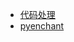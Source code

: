 -  [代码处理](https://github.com/percent4/-word-)
-  [pyenchant](https://github.com/pyenchant/pyenchant)